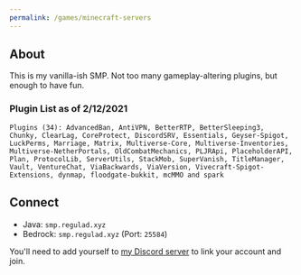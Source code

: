 ```yaml
---
permalink: /games/minecraft-servers
---
```

## About
This is my vanilla-ish SMP. Not too many gameplay-altering plugins, but enough to have fun.

### Plugin List as of 2/12/2021
```Plugins (34): AdvancedBan, AntiVPN, BetterRTP, BetterSleeping3, Chunky, ClearLag, CoreProtect, DiscordSRV, Essentials, Geyser-Spigot, LuckPerms, Marriage, Matrix, Multiverse-Core, Multiverse-Inventories, Multiverse-NetherPortals, OldCombatMechanics, PLJRApi, PlaceholderAPI, Plan, ProtocolLib, ServerUtils, StackMob, SuperVanish, TitleManager, Vault, VentureChat, ViaBackwards, ViaVersion, Vivecraft-Spigot-Extensions, dynmap, floodgate-bukkit, mcMMO and spark```

## Connect
* Java: `smp.regulad.xyz`
* Bedrock: `smp.regulad.xyz` (Port: `25584`)

You'll need to add yourself to [my Discord server](/r/discord) to link your account and join.
